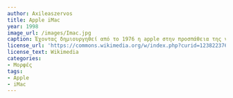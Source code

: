 ```yaml
---
author: Axileaszervos
title: Apple iMac 
year: 1998 
image_url: /images/Imac.jpg
caption: Έχοντας δημιουργηθεί από το 1976 η apple στην προσπάθεια της να αναλογιστεί κολοσσούς στον τομέα της τεχνολογίας όπως η IBM σε συνεργασία με τον σχεδιαστή προϊόντων jony Ive κυκλοφορεί τον iMacG3, Ο iMac G3 ήταν ο πρώτος iMac που κυκλοφόρησε ποτέ, η επιτυχία του δεν οφείλετε ούτε στην τιμή του ούτε στα τεχνικά χαρακτηριστικά του άλλα στον  μοντέρνο σχεδιασμό του και στην η ευκολία που παρείχε στους χρήστες. χάρης την επιτυχία του iMac η apple ανακάλυψε την ταυτότητα της σαν εταιρία και ακολουθεί την ίδια τακτική μέχρι και σήμερα.
license_url: 'https://commons.wikimedia.org/w/index.php?curid=123822376'
license_text: Wikimedia
categories:
- Μορφές
tags:
- Apple
- iMac
---
```

